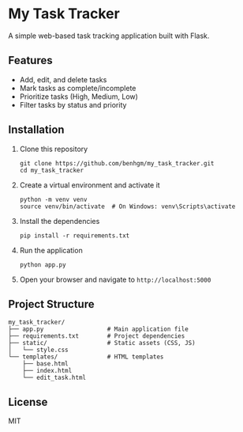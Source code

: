 # My Task Tracker

A simple web-based task tracking application built with Flask.

## Features

- Add, edit, and delete tasks
- Mark tasks as complete/incomplete
- Prioritize tasks (High, Medium, Low)
- Filter tasks by status and priority

## Installation

1. Clone this repository
   ```
   git clone https://github.com/benhgm/my_task_tracker.git
   cd my_task_tracker
   ```

2. Create a virtual environment and activate it
   ```
   python -m venv venv
   source venv/bin/activate  # On Windows: venv\Scripts\activate
   ```

3. Install the dependencies
   ```
   pip install -r requirements.txt
   ```

4. Run the application
   ```
   python app.py
   ```

5. Open your browser and navigate to `http://localhost:5000`

## Project Structure

```
my_task_tracker/
├── app.py                  # Main application file
├── requirements.txt        # Project dependencies
├── static/                 # Static assets (CSS, JS)
│   └── style.css
└── templates/              # HTML templates
    ├── base.html
    ├── index.html
    └── edit_task.html
```

## License

MIT
